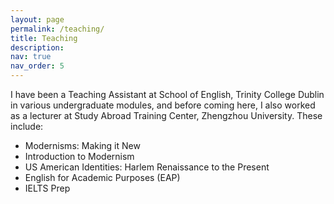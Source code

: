 ```yaml
---
layout: page
permalink: /teaching/
title: Teaching
description:
nav: true
nav_order: 5
---
```


I have been a Teaching Assistant at School of English, Trinity College Dublin in various undergraduate modules, and before coming here, I also worked as a lecturer at Study Abroad Training Center, Zhengzhou University. These include:
- Modernisms: Making it New
- Introduction to Modernism
- US American Identities: Harlem Renaissance to the Present
- English for Academic Purposes (EAP)
- IELTS Prep
